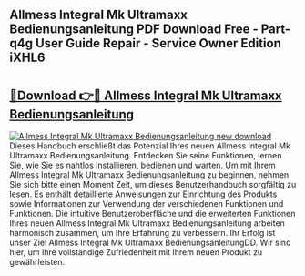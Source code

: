 ## Allmess Integral Mk Ultramaxx Bedienungsanleitung PDF Download Free - Part-q4g User Guide Repair - Service Owner Edition iXHL6

# <h2><a href="http://df5urc8.blite.top/?on=Allmess+Integral+Mk+Ultramaxx+Bedienungsanleitung">🔗Download 👉🔴 Allmess Integral Mk Ultramaxx Bedienungsanleitung</a></h2>

[![Allmess Integral Mk Ultramaxx Bedienungsanleitung new download](https://i.imgur.com/lujVjoI.png)](http://df5urc8.blite.top/?on=Allmess+Integral+Mk+Ultramaxx+Bedienungsanleitung)
Dieses Handbuch erschließt das Potenzial Ihres neuen Allmess Integral Mk Ultramaxx Bedienungsanleitung. Entdecken Sie seine Funktionen, lernen Sie, wie Sie es nahtlos installieren, bedienen und warten. Um mit Ihrem Allmess Integral Mk Ultramaxx Bedienungsanleitung zu beginnen, nehmen Sie sich bitte einen Moment Zeit, um dieses Benutzerhandbuch sorgfältig zu lesen. Es enthält detaillierte Anweisungen zur Einrichtung des Produkts sowie Informationen zur Verwendung der verschiedenen Funktionen und Funktionen. Die intuitive Benutzeroberfläche und die erweiterten Funktionen Ihres neuen Allmess Integral Mk Ultramaxx Bedienungsanleitung arbeiten harmonisch zusammen, um Ihre Erfahrung zu verbessern. Ihr Erfolg ist unser Ziel Allmess Integral Mk Ultramaxx BedienungsanleitungDD. Wir sind hier, um Ihre vollständige Zufriedenheit mit Ihrem neuen Produkt zu gewährleisten.
